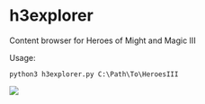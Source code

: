 # h3explorer
Content browser for Heroes of Might and Magic III

Usage:

    python3 h3explorer.py C:\Path\To\HeroesIII




![](https://i.imgur.com/bgUMES4.png)
